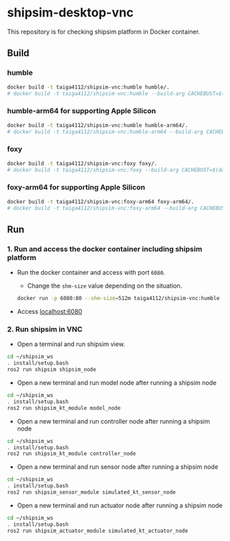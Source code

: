 # shipsim-desktop-vnc

This repository is for checking shipsim platform in Docker container.

## Build

### humble

```sh
docker build -t taiga4112/shipsim-vnc:humble humble/.
# docker build -t taiga4112/shipsim-vnc:humble --build-arg CACHEBUST=$(date +%s) humble/.
```

### humble-arm64 for supporting Apple Silicon

```sh
docker build -t taiga4112/shipsim-vnc:humble humble-arm64/.
# docker build -t taiga4112/shipsim-vnc:humble-arm64 --build-arg CACHEBUST=$(date +%s) humble-arm64/.
```

### foxy

```sh
docker build -t taiga4112/shipsim-vnc:foxy foxy/.
# docker build -t taiga4112/shipsim-vnc:foxy --build-arg CACHEBUST=$(date +%s) foxy/.
```

### foxy-arm64 for supporting Apple Silicon

```sh
docker build -t taiga4112/shipsim-vnc:foxy-arm64 foxy-arm64/.
# docker build -t taiga4112/shipsim-vnc:foxy-arm64 --build-arg CACHEBUST=$(date +%s) foxy-arm64/.
```

## Run

### 1. Run and access the docker container including shipsim platform

- Run the docker container and access with port `6080`.
  - Change the `shm-size` value depending on the situation.

  ```sh
  docker run -p 6080:80 --shm-size=512m taiga4112/shipsim-vnc:humble
  ```

- Access [localhost:6080](http://127.0.0.1:6080/)

### 2. Run shipsim in VNC

- Open a terminal and run shipsim view.

```sh
cd ~/shipsim_ws
. install/setup.bash
ros2 run shipsim shipsim_node
```

- Open a new terminal and run model node after running a shipsim node

```sh
cd ~/shipsim_ws
. install/setup.bash
ros2 run shipsim_kt_module model_node
```

- Open a new terminal and run controller node after running a shipsim node

```sh
cd ~/shipsim_ws
. install/setup.bash
ros2 run shipsim_kt_module controller_node
```

- Open a new terminal and run sensor node after running a shipsim node

```sh
cd ~/shipsim_ws
. install/setup.bash
ros2 run shipsim_sensor_module simulated_kt_sensor_node
```

- Open a new terminal and run actuator node after running a shipsim node

```sh
cd ~/shipsim_ws
. install/setup.bash
ros2 run shipsim_actuator_module simulated_kt_actuator_node
```
